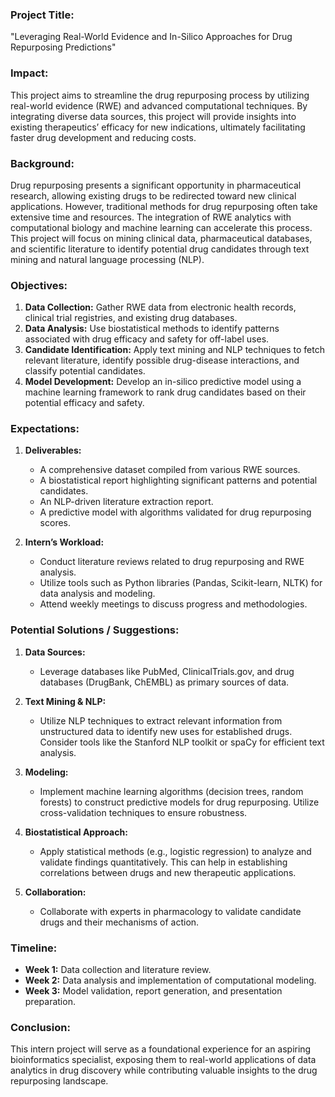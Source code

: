 ### Project Title: 
"Leveraging Real-World Evidence and In-Silico Approaches for Drug Repurposing Predictions"

### Impact: 
This project aims to streamline the drug repurposing process by utilizing real-world evidence (RWE) and advanced computational techniques. By integrating diverse data sources, this project will provide insights into existing therapeutics’ efficacy for new indications, ultimately facilitating faster drug development and reducing costs.

### Background: 
Drug repurposing presents a significant opportunity in pharmaceutical research, allowing existing drugs to be redirected toward new clinical applications. However, traditional methods for drug repurposing often take extensive time and resources. The integration of RWE analytics with computational biology and machine learning can accelerate this process. This project will focus on mining clinical data, pharmaceutical databases, and scientific literature to identify potential drug candidates through text mining and natural language processing (NLP).

### Objectives:
1. **Data Collection:** Gather RWE data from electronic health records, clinical trial registries, and existing drug databases.
2. **Data Analysis:** Use biostatistical methods to identify patterns associated with drug efficacy and safety for off-label uses.
3. **Candidate Identification:** Apply text mining and NLP techniques to fetch relevant literature, identify possible drug-disease interactions, and classify potential candidates.
4. **Model Development:** Develop an in-silico predictive model using a machine learning framework to rank drug candidates based on their potential efficacy and safety.

### Expectations: 
1. **Deliverables:**
   - A comprehensive dataset compiled from various RWE sources.
   - A biostatistical report highlighting significant patterns and potential candidates.
   - An NLP-driven literature extraction report.
   - A predictive model with algorithms validated for drug repurposing scores.

2. **Intern’s Workload:**
   - Conduct literature reviews related to drug repurposing and RWE analysis.
   - Utilize tools such as Python libraries (Pandas, Scikit-learn, NLTK) for data analysis and modeling.
   - Attend weekly meetings to discuss progress and methodologies.

### Potential Solutions / Suggestions:
1. **Data Sources:**
   - Leverage databases like PubMed, ClinicalTrials.gov, and drug databases (DrugBank, ChEMBL) as primary sources of data.
  
2. **Text Mining & NLP:**
   - Utilize NLP techniques to extract relevant information from unstructured data to identify new uses for established drugs. Consider tools like the Stanford NLP toolkit or spaCy for efficient text analysis.

3. **Modeling:**
   - Implement machine learning algorithms (decision trees, random forests) to construct predictive models for drug repurposing. Utilize cross-validation techniques to ensure robustness.

4. **Biostatistical Approach:**
   - Apply statistical methods (e.g., logistic regression) to analyze and validate findings quantitatively. This can help in establishing correlations between drugs and new therapeutic applications.

5. **Collaboration:**
   - Collaborate with experts in pharmacology to validate candidate drugs and their mechanisms of action.

### Timeline:
- **Week 1:** Data collection and literature review.
- **Week 2:** Data analysis and implementation of computational modeling.
- **Week 3:** Model validation, report generation, and presentation preparation.

### Conclusion:
This intern project will serve as a foundational experience for an aspiring bioinformatics specialist, exposing them to real-world applications of data analytics in drug discovery while contributing valuable insights to the drug repurposing landscape.